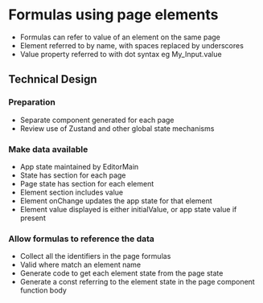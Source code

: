 Formulas using page elements
============================

- Formulas can refer to value of an element on the same page
- Element referred to by name, with spaces replaced by underscores
- Value property referred to with dot syntax eg My_Input.value

Technical Design
----------------

### Preparation
- Separate component generated for each page
- Review use of Zustand and other global state mechanisms

### Make data available
- App state maintained by EditorMain
- State has section for each page
- Page state has section for each element
- Element section includes value
- Element onChange updates the app state for that element
- Element value displayed is either initialValue, or app state value if present

### Allow formulas to reference the data
- Collect all the identifiers in the page formulas
- Valid where match an element name
- Generate code to get each element state from the page state
- Generate a const referring to the element state in the page component function body